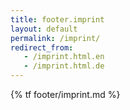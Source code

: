 ```yaml
---
title: footer.imprint
layout: default
permalink: /imprint/
redirect_from:
   - /imprint.html.en
   - /imprint.html.de
---
```


{% tf footer/imprint.md %}